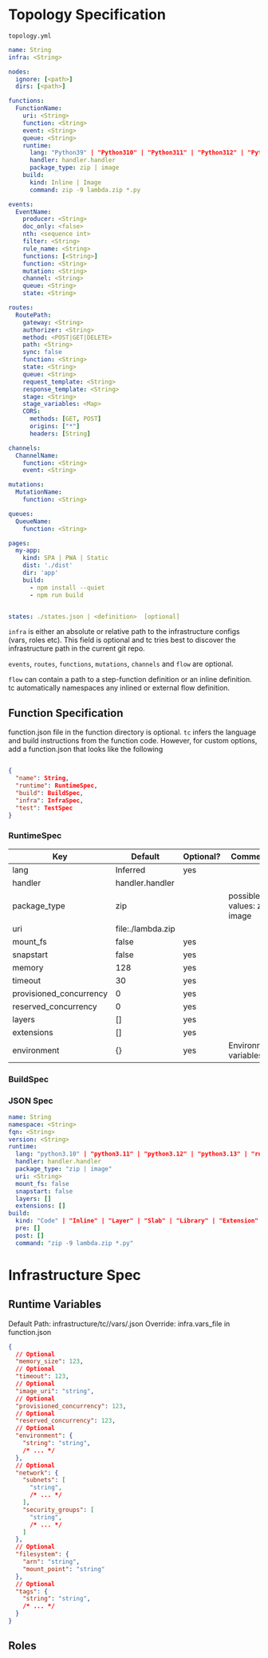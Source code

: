 # Topology Specification

`topology.yml`


```yaml
name: String
infra: <String>

nodes:
  ignore: [<path>]
  dirs: [<path>]

functions:
  FunctionName:
    uri: <String>
    function: <String>
    event: <String>
    queue: <String>
    runtime:
      lang: "Python39" | "Python310" | "Python311" | "Python312" | "Python313" | "Ruby32" | "Java21" | "Rust" | "Node22" | "Node20"
      handler: handler.handler
      package_type: zip | image
    build:
      kind: Inline | Image
      command: zip -9 lambda.zip *.py

events:
  EventName:
    producer: <String>
    doc_only: <false>
    nth: <sequence int>
    filter: <String>
    rule_name: <String>
    functions: [<String>]
    function: <String>
    mutation: <String>
    channel: <String>
    queue: <String>
    state: <String>

routes:
  RoutePath:
    gateway: <String>
    authorizer: <String>
    method: <POST|GET|DELETE>
    path: <String>
    sync: false
    function: <String>
    state: <String>
    queue: <String>
    request_template: <String>
    response_template: <String>
    stage: <String>
    stage_variables: <Map>
    CORS:
      methods: [GET, POST]
      origins: ["*"]
      headers: [String]

channels:
  ChannelName:
    function: <String>
    event: <String>

mutations:
  MutationName:
    function: <String>

queues:
  QueueName:
    function: <String>

pages:
  my-app:
    kind: SPA | PWA | Static
    dist: './dist'
    dir: 'app'
    build:
      - npm install --quiet
      - npm run build


states: ./states.json | <definition>  [optional]

```

`infra` is either an absolute or relative path to the infrastructure configs (vars, roles etc). This field is optional and tc tries best to discover the infrastructure path in the current git repo.

`events`, `routes`, `functions`, `mutations`, `channels` and `flow` are optional.

`flow` can contain a path to a step-function definition or an inline definition. tc automatically namespaces any inlined or external flow definition.



## Function Specification

function.json file in the function directory is optional. `tc` infers the language and build instructions from the function code. However, for custom options, add a function.json that looks like the following


```json

{
  "name": String,
  "runtime": RuntimeSpec,
  "build": BuildSpec,
  "infra": InfraSpec,
  "test": TestSpec
}

```


### RuntimeSpec

| Key                     | Default           | Optional? | Comments                    |
|-------------------------|-------------------|-----------|-----------------------------|
| lang                    | Inferred          | yes       |                             |
| handler                 | handler.handler   |           |                             |
| package_type            | zip               |           | possible values: zip, image |
| uri                     | file:./lambda.zip |           |                             |
| mount_fs                | false             | yes       |                             |
| snapstart               | false             | yes       |                             |
| memory                  | 128               | yes       |                             |
| timeout                 | 30                | yes       |                             |
| provisioned_concurrency | 0                 | yes       |                             |
| reserved_concurrency    | 0                 | yes       |                             |
| layers                  | []                | yes       |                             |
| extensions              | []                | yes       |                             |
| environment             | {}                | yes       | Environment variables       |



### BuildSpec


### JSON Spec

```yaml
name: String
namespace: <String>
fqn: <String>
version: <String>
runtime:
  lang: "python3.10" | "python3.11" | "python3.12" | "python3.13" | "ruby3.2" | "java21" | "rust" | "node22" | "node20"
  handler: handler.handler
  package_type: "zip | image"
  uri: <String>
  mount_fs: false
  snapstart: false
  layers: []
  extensions: []
build:
  kind: "Code" | "Inline" | "Layer" | "Slab" | "Library" | "Extension" | "Runtime" | "Image"
  pre: []
  post: []
  command: "zip -9 lambda.zip *.py"

```

# Infrastructure Spec

## Runtime Variables

Default Path: infrastructure/tc/<topology>/vars/<function>.json
Override: infra.vars_file in function.json


```json
{
  // Optional
  "memory_size": 123,
  // Optional
  "timeout": 123,
  // Optional
  "image_uri": "string",
  // Optional
  "provisioned_concurrency": 123,
  // Optional
  "reserved_concurrency": 123,
  // Optional
  "environment": {
    "string": "string",
    /* ... */
  },
  // Optional
  "network": {
    "subnets": [
      "string",
      /* ... */
    ],
    "security_groups": [
      "string",
      /* ... */
    ]
  },
  // Optional
  "filesystem": {
    "arn": "string",
    "mount_point": "string"
  },
  // Optional
  "tags": {
    "string": "string",
    /* ... */
  }
}
```

## Roles
